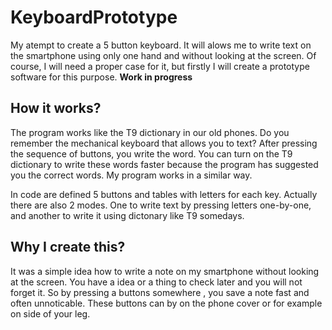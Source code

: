 # KeyboardPrototype
My atempt to create a 5 button keyboard. It will alows me to write text on the smartphone using only one hand and without looking at the screen. Of course, I will need a proper case for it, but firstly I will create a prototype software for this purpose.
**Work in progress**

## How it works?
The program works like the T9 dictionary in our old phones. Do you remember the mechanical keyboard that allows you to text? After pressing the sequence of buttons, you write the word. You can turn on the T9 dictionary to write these words faster because the program has suggested you the correct words. My program works in a similar way.

In code are defined 5 buttons and tables with letters for each key. Actually there are also 2 modes.  One to write text by pressing letters one-by-one, and another to write it using dictonary like T9 somedays.

## Why I create this?
It was a simple idea how to write a note on my smartphone without looking at the screen. You have a idea or a thing to check later and you will not forget it. So by pressing a buttons somewhere , you save a note fast and often unnoticable. These buttons can by on the phone cover or for example on side of your leg.
